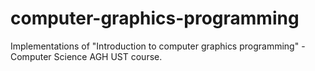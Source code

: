 # computer-graphics-programming
Implementations of "Introduction to computer graphics programming" - Computer Science AGH UST course.
